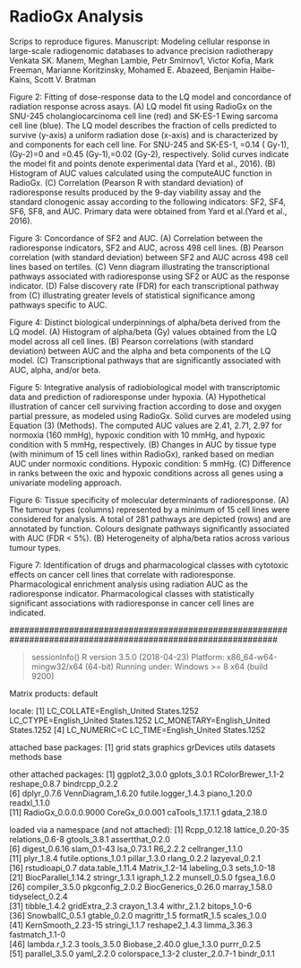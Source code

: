 # RadioGx Analysis

Scrips to reproduce figures. 
Manuscript: Modeling cellular response in large-scale radiogenomic databases to advance precision radiotherapy
Venkata SK. Manem, Meghan Lambie, Petr Smirnov1, Victor Kofia, Mark Freeman, Marianne Koritzinsky, Mohamed E. Abazeed, Benjamin Haibe-Kains, Scott V. Bratman

Figure 2: Fitting of dose-response data to the LQ model and concordance of radiation response across asays. (A) LQ model fit using RadioGx on the SNU-245 cholangiocarcinoma cell line (red) and SK-ES-1 Ewing sarcoma cell line (blue). The LQ model describes the fraction of cells predicted to survive (y-axis) a uniform radiation dose (x-axis) and is characterized by  and  components for each cell line. For SNU-245 and SK-ES-1, =0.14 ( Gy-1), (Gy-2)=0 and =0.45 (Gy-1),=0.02 (Gy-2), respectively. Solid curves indicate the model fit and points denote experimental data (Yard et al., 2016). (B) Histogram of AUC values calculated using the computeAUC function in RadioGx. (C) Correlation (Pearson R with standard deviation) of radioresponse results produced by the 9-day viability assay and the standard clonogenic assay according to the following indicators: SF2, SF4, SF6, SF8, and AUC. Primary data were obtained from Yard et al.(Yard et al., 2016). 

Figure 3: Concordance of SF2 and AUC. (A) Correlation between the radioresponse indicators, SF2 and AUC, across 498 cell lines. (B) Pearson correlation (with standard deviation) between SF2 and AUC across 498 cell lines based on tertiles. (C) Venn diagram illustrating the transcriptional pathways associated with radioresponse using SF2 or AUC as the response indicator. (D) False discovery rate (FDR) for each transcriptional pathway from (C) illustrating greater levels of statistical significance among pathways specific to AUC. 

Figure 4: Distinct biological underpinnings of alpha/beta derived from the LQ model. (A) Histogram of alpha/beta (Gy) values obtained from the LQ model across all cell lines. (B) Pearson correlations (with standard deviation) between AUC and the alpha and beta components of the LQ model. (C) Transcriptional pathways that are significantly associated with AUC, alpha, and/or beta.

Figure 5: Integrative analysis of radiobiological model with transcriptomic data and prediction of radioresponse under hypoxia. (A) Hypothetical illustration of cancer cell surviving fraction according to dose and oxygen partial pressure, as modeled using RadioGx. Solid curves are modeled using Equation (3) (Methods). The computed AUC values are 2.41, 2.71, 2.97 for normoxia (160 mmHg), hypoxic condition with 10 mmHg, and hypoxic condition with 5 mmHg, respectively. (B) Changes in AUC by tissue type (with minimum of 15 cell lines within RadioGx), ranked based on median AUC under normoxic conditions. Hypoxic condition: 5 mmHg. (C) Difference in ranks between the oxic and hypoxic conditions across all genes using a univariate modeling approach. 

Figure 6: Tissue specificity of molecular determinants of radioresponse. (A) The tumour types (columns) represented by a minimum of 15 cell lines were considered for analysis. A total of 281 pathways are depicted (rows) and are annotated by function. Colours designate pathways significantly associated with AUC (FDR < 5%). (B) Heterogeneity of alpha/beta ratios across various tumour types.

Figure 7: Identification of drugs and pharmacological classes with cytotoxic effects on cancer cell lines that correlate with radioresponse. Pharmacological enrichment analysis using radiation AUC as the radioresponse indicator. Pharmacological classes with statistically significant associations with radioresponse in cancer cell lines are indicated.

##############################################################################################################

> sessionInfo()
R version 3.5.0 (2018-04-23)
Platform: x86_64-w64-mingw32/x64 (64-bit)
Running under: Windows >= 8 x64 (build 9200)

Matrix products: default

locale:
[1] LC_COLLATE=English_United States.1252  LC_CTYPE=English_United States.1252    LC_MONETARY=English_United States.1252
[4] LC_NUMERIC=C                           LC_TIME=English_United States.1252    

attached base packages:
[1] grid      stats     graphics  grDevices utils     datasets  methods   base     

other attached packages:
 [1] ggplot2_3.0.0        gplots_3.0.1         RColorBrewer_1.1-2   reshape_0.8.7        bindrcpp_0.2.2      
 [6] dplyr_0.7.6          VennDiagram_1.6.20   futile.logger_1.4.3  piano_1.20.0         readxl_1.1.0        
[11] RadioGx_0.0.0.0.9000 CoreGx_0.0.001       caTools_1.17.1.1     gdata_2.18.0        

loaded via a namespace (and not attached):
 [1] Rcpp_0.12.18         lattice_0.20-35      relations_0.6-8      gtools_3.8.1         assertthat_0.2.0    
 [6] digest_0.6.16        slam_0.1-43          lsa_0.73.1           R6_2.2.2             cellranger_1.1.0    
[11] plyr_1.8.4           futile.options_1.0.1 pillar_1.3.0         rlang_0.2.2          lazyeval_0.2.1      
[16] rstudioapi_0.7       data.table_1.11.4    Matrix_1.2-14        labeling_0.3         sets_1.0-18         
[21] BiocParallel_1.14.2  stringr_1.3.1        igraph_1.2.2         munsell_0.5.0        fgsea_1.6.0         
[26] compiler_3.5.0       pkgconfig_2.0.2      BiocGenerics_0.26.0  marray_1.58.0        tidyselect_0.2.4    
[31] tibble_1.4.2         gridExtra_2.3        crayon_1.3.4         withr_2.1.2          bitops_1.0-6        
[36] SnowballC_0.5.1      gtable_0.2.0         magrittr_1.5         formatR_1.5          scales_1.0.0        
[41] KernSmooth_2.23-15   stringi_1.1.7        reshape2_1.4.3       limma_3.36.3         fastmatch_1.1-0     
[46] lambda.r_1.2.3       tools_3.5.0          Biobase_2.40.0       glue_1.3.0           purrr_0.2.5         
[51] parallel_3.5.0       yaml_2.2.0           colorspace_1.3-2     cluster_2.0.7-1      bindr_0.1.1   
